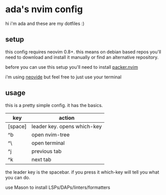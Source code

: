 # ada's nvim config

hi i'm ada and these are my dotfiles :)

## setup

this config requires neovim 0.8+. this means on debian based repos you'll need to download and install it manually or find an alternative repository.

before you can use this setup you'll need to install [packer.nvim](https://github.com/wbthomason/packer.nvim)

i'm using [neovide](https://neovide.dev) but feel free to just use your terminal

## usage

this is a pretty simple config. it has the basics. 

| key | action |
| --- | ------ |
| [space] | leader key. opens which-key |
| ^b | open nvim-tree |
| ^\ | open terminal |
| ^j | previous tab |
| ^k | next tab |

the leader key is the spacebar. if you press it which-key will tell you what you can do.

use Mason to install LSPs/DAPs/linters/formatters
